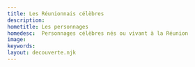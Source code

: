 ```yaml
---
title: Les Réunionnais célèbres
description:
hometitle: Les personnages
homedesc:  Personnages célèbres nés ou vivant à la Réunion 
image:
keywords:
layout: decouverte.njk
---
```

